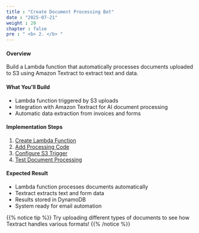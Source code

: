 ```yaml
---
title : "Create Document Processing Bot"
date : "2025-07-21"
weight : 20
chapter : false
pre : " <b> 2. </b> "
---
```


#### Overview
Build a Lambda function that automatically processes documents uploaded to S3 using Amazon Textract to extract text and data.

#### What You'll Build
- Lambda function triggered by S3 uploads
- Integration with Amazon Textract for AI document processing
- Automatic data extraction from invoices and forms

#### Implementation Steps

1. [Create Lambda Function](2.1-create-lambda/)
2. [Add Processing Code](2.2-add-code/)
3. [Configure S3 Trigger](2.3-configure-trigger/)
4. [Test Document Processing](2.4-test-function/)

#### Expected Result
- Lambda function processes documents automatically
- Textract extracts text and form data
- Results stored in DynamoDB
- System ready for email automation

{{% notice tip %}}
Try uploading different types of documents to see how Textract handles various formats!
{{% /notice %}}